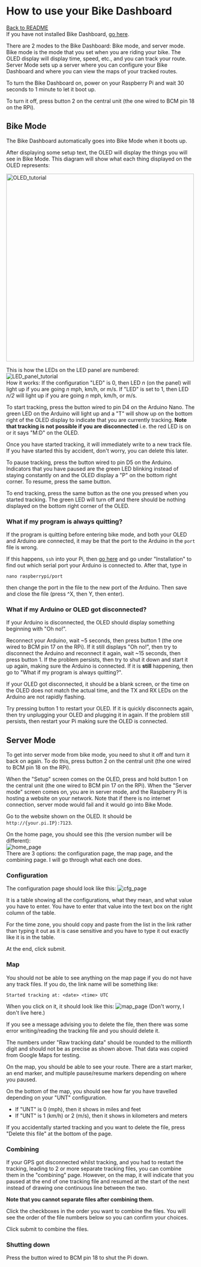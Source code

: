 # How to use your Bike Dashboard

[Back to README](/README.md)  
If you have not installed Bike Dashboard, [go here](/docs/pages/make_yourself.md).

There are 2 modes to the Bike Dashboard: Bike mode, and server mode. Bike mode is the mode that you set when you are riding your bike. The OLED display will display time, speed, etc., and you can track your route. Server Mode sets up a server where you can configure your Bike Dashboard and where you can view the maps of your tracked routes.

To turn the Bike Dashboard on, power on your Raspberry Pi and wait 30 seconds to 1 minute to let it boot up. 

To turn it off, press button 2 on the central unit (the one wired to BCM pin 18 on the RPi).

## Bike Mode
The Bike Dashboard automatically goes into Bike Mode when it boots up. 

After displaying some setup text, the OLED will display the things you will see in Bike Mode. This diagram will show what each thing displayed on the OLED represents:

<img src="../img/bd_build_oled.png" alt="OLED_tutorial" height="500px">  

This is how the LEDs on the LED panel are numbered:  
![LED_panel_tutorial](/docs/img/bd_build_led_panel.png)  
How it works:
If the configuration "LED" is 0, then LED *n* (on the panel) will light up if you are going *n* mph, km/h, or m/s. If "LED" is set to 1, then LED *n/2* will light up if you are going *n* mph, km/h, or m/s.

To start tracking, press the button wired to pin D4 on the Arduino Nano. The green LED on the Arduino will light up and a "T" will show up on the bottom right of the OLED display to indicate that you are currently tracking. **Note that tracking is not possible if you are disconnected** i.e. the red LED is on or it says "M:D" on the OLED.

Once you have started tracking, it will immediately write to a new track file. If you have started this by accident, don't worry, you can delete this later. 

To pause tracking, press the button wired to pin D5 on the Arduino. Indicators that you have paused are the green LED blinking instead of staying constantly on and the OLED display a "P" on the bottom right corner. To resume, press the same button. 

To end tracking, press the same button as the one you pressed when you started tracking. The green LED will turn off and there should be nothing displayed on the bottom right corner of the OLED. 

### What if my program is always quitting?

If the program is quitting before entering bike mode, and both your OLED and Arduino are connected, it may be that the port to the Arduino in the `port` file is wrong. 

If this happens, `ssh` into your Pi, then [go here](/docs/pages/make_yourself.md) and go under "Installation" to find out which serial port your Arduino is connected to. After that, type in 
```
nano raspberrypi/port
```
then change the port in the file to the new port of the Arduino. Then save and close the file (press ^X, then Y, then enter).

### What if my Arduino or OLED got disconnected?

If your Arduino is disconnected, the OLED should display something beginning with "Oh no!". 

Reconnect your Arduino, wait ~5 seconds, then press button 1 (the one wired to BCM pin 17 on the RPi). If it still displays "Oh no!", then try to disconnect the Arduino and reconnect it again, wait ~15 seconds, then press button 1. If the problem persists, then try to shut it down and start it up again, making sure the Arduino is connected. If it is **still** happening, then go to "What if my program is always quitting?".

If your OLED got disconnected, it should be a blank screen, or the time on the OLED does not match the actual time, and the TX and RX LEDs on the Arduino are not rapidly flashing. 

Try pressing button 1 to restart your OLED. If it is quickly disconnects again, then try unplugging your OLED and plugging it in again. If the problem still persists, then restart your Pi making sure the OLED is connected.

## Server Mode

To get into server mode from bike mode, you need to shut it off and turn it back on again. To do this, press button 2 on the central unit (the one wired to BCM pin 18 on the RPi).

When the "Setup" screen comes on the OLED, press and hold button 1 on the central unit (the one wired to BCM pin 17 on the RPi). When the "Server mode" screen comes on, you are in server mode, and the Raspberry Pi is hosting a website on your network. Note that if there is no internet connection, server mode would fail and it would go into Bike Mode.

Go to the website shown on the OLED. It should be `http://{your.pi.IP}:7123`.

On the home page, you should see this (the version number will be different):   
![home_page](/docs/img/bd_web_home.png)  
There are 3 options: the configuration page, the map page, and the combining page. I will go through what each one does.

### Configuration
The configuration page should look like this:
![cfg_page](/docs/img/bd_web_cfg.png)

It is a table showing all the configurations, what they mean, and what value you have to enter. You have to enter that value into the text box on the right column of the table. 

For the time zone, you should copy and paste from the list in the link rather than typing it out as it is case sensitive and you have to type it out exactly like it is in the table.

At the end, click submit.

### Map
You should not be able to see anything on the map page if you do not have any track files. If you do, the link name will be something like:
```
Started tracking at: <date> <time> UTC
```
When you click on it, it should look like this:
![map_page](/docs/img/bd_web_map.png)
(Don't worry, I don't live here.)

If you see a message advising you to delete the file, then there was some error writing/reading the tracking file and you should delete it.

The numbers under "Raw tracking data" should be rounded to the millionth digit and should not be as precise as shown above. That data was copied from Google Maps for testing.

On the map, you should be able to see your route. There are a start marker, an end marker, and multiple pause/resume markers depending on where you paused.

On the bottom of the map, you should see how far you have travelled depending on your "UNT" configuration.
- If "UNT" is 0 (mph), then it shows in miles and feet
- If "UNT" is 1 (km/h) or 2 (m/s), then it shows in kilometers and meters

If you accidentally started tracking and you want to delete the file, press "Delete this file" at the bottom of the page.

### Combining

If your GPS got disconnected whilst tracking, and you had to restart the tracking, leading to 2 or more separate tracking files, you can combine them in the "combining" page. However, on the map, it will indicate that you paused at the end of one tracking file and resumed at the start of the next instead of drawing one continuous line between the two.

**Note that you cannot separate files after combining them.**

Click the checkboxes in the order you want to combine the files. You will see the order of the file numbers below so you can confirm your choices. 

Click submit to combine the files.

### Shutting down

Press the button wired to BCM pin 18 to shut the Pi down.

